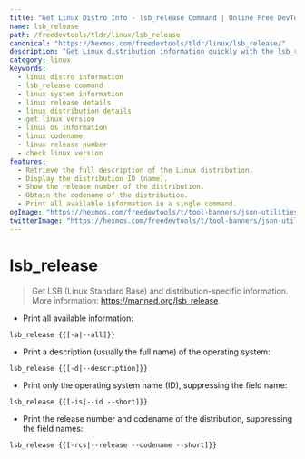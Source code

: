 ```yaml
---
title: "Get Linux Distro Info - lsb_release Command | Online Free DevTools by Hexmos"
name: lsb_release
path: /freedevtools/tldr/linux/lsb_release
canonical: "https://hexmos.com/freedevtools/tldr/linux/lsb_release/"
description: "Get Linux distribution information quickly with the lsb_release command.  Retrieve details like description, ID, release, and codename. Free online tool, no registration required."
category: linux
keywords:
  - linux distro information
  - lsb_release command
  - linux system information
  - linux release details
  - linux distribution details
  - get linux version
  - linux os information
  - linux codename
  - linux release number
  - check linux version
features:
  - Retrieve the full description of the Linux distribution.
  - Display the distribution ID (name).
  - Show the release number of the distribution.
  - Obtain the codename of the distribution.
  - Print all available information in a single command.
ogImage: "https://hexmos.com/freedevtools/t/tool-banners/json-utilities-banner.png"
twitterImage: "https://hexmos.com/freedevtools/t/tool-banners/json-utilities-banner.png"
---
```


# lsb_release

> Get LSB (Linux Standard Base) and distribution-specific information.
> More information: <https://manned.org/lsb_release>.

- Print all available information:

`lsb_release {{[-a|--all]}}`

- Print a description (usually the full name) of the operating system:

`lsb_release {{[-d|--description]}}`

- Print only the operating system name (ID), suppressing the field name:

`lsb_release {{[-is|--id --short]}}`

- Print the release number and codename of the distribution, suppressing the field names:

`lsb_release {{[-rcs|--release --codename --short]}}`
